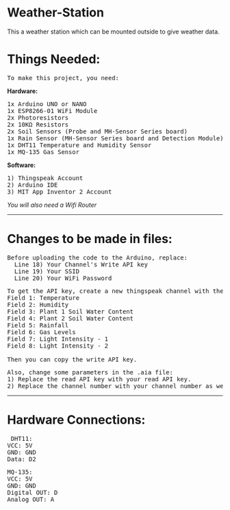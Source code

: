 # Weather-Station
This a weather station which can be mounted outside to give weather data.

# Things Needed:

<pre>To make this project, you need:</pre>
**Hardware:**
<pre>1x Arduino UNO or NANO 
1x ESP8266-01 WiFi Module
2x Photoresistors
2x 10KΩ Resistors
2x Soil Sensors (Probe and MH-Sensor Series board)
1x Rain Sensor (MH-Sensor Series board and Detection Module)
1x DHT11 Temperature and Humidity Sensor
1x MQ-135 Gas Sensor</pre>
**Software:**
<pre>1) Thingspeak Account
2) Arduino IDE
3) MIT App Inventor 2 Account</pre>

*You will also need a Wifi Router*

____________________________________________________________________________________

# Changes to be made in files:

<pre>Before uploading the code to the Arduino, replace:
  Line 18) Your Channel's Write API key
  Line 19) Your SSID
  Line 20) Your WiFi Password
</pre>
<pre>To get the API key, create a new thingspeak channel with the following data:
Field 1: Temperature
Field 2: Humidity
Field 3: Plant 1 Soil Water Content
Field 4: Plant 2 Soil Water Content
Field 5: Rainfall
Field 6: Gas Levels
Field 7: Light Intensity - 1
Field 8: Light Intensity - 2

Then you can copy the write API key.
</pre>

<pre>Also, change some parameters in the .aia file:
1) Replace the read API key with your read API key.
2) Replace the channel number with your channel number as well.
</pre>
_________________________________________________________________________________________

# Hardware Connections:

<pre> DHT11:
VCC: 5V
GND: GND
Data: D2
</pre>
<pre>MQ-135:
VCC: 5V
GND: GND
Digital OUT: D
Analog OUT: A
</pre>
